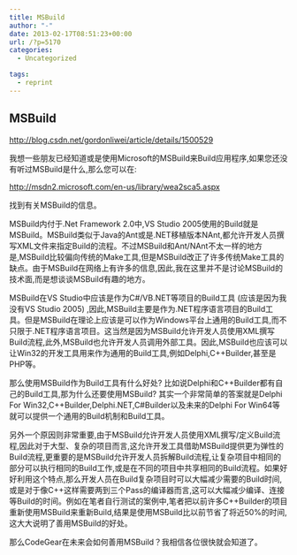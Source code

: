 ```yaml
---
title: MSBuild
author: "-"
date: 2013-02-17T08:51:23+00:00
url: /?p=5170
categories:
  - Uncategorized

tags:
  - reprint
---
```

## MSBuild

  http://blog.csdn.net/gordonliwei/article/details/1500529


我想一些朋友已经知道或是使用Microsoft的MSBuild来Build应用程序,如果您还没有听过MSBuild是什么,那么您可以在: 

<http://msdn2.microsoft.com/en-us/library/wea2sca5.aspx>

找到有关MSBuild的信息。

MSBuild内付于.Net Framework 2.0中,VS Studio 2005使用的Build就是MSBuild。MSBuild类似于Java的Ant或是.NET移植版本NAnt,都允许开发人员撰写XML文件来指定Build的流程。不过MSBuild和Ant/NAnt不太一样的地方是,MSBuild比较偏向传统的Make工具,但是MSBuild改正了许多传统Make工具的缺点。由于MSBuild在网络上有许多的信息,因此,我在这里并不是讨论MSBuild的技术面,而是想谈谈MSBuild有趣的地方。

MSBuild在VS Studio中应该是作为C#/VB.NET等项目的Build工具 (应该是因为我没有VS Studio 2005) ,因此,MSBuild主要是作为.NET程序语言项目的Build工具。但是MSBuild在理论上应该是可以作为Windows平台上通用的Build工具,而不只限于.NET程序语言项目。这当然是因为MSBuild允许开发人员使用XML撰写Build流程,此外,MSBuild也允许开发人员调用外部工具。因此,MSBuild也应该可以让Win32的开发工具用来作为通用的Build工具,例如Delphi,C++Builder,甚至是PHP等。

那么使用MSBuild作为Build工具有什么好处? 比如说Delphi和C++Builder都有自己的Build工具,那为什么还要使用MSBuild? 其实一个非常简单的答案就是Delphi For Win32,C++Builder,Delphi.NET,C#Builder以及未来的Delphi For Win64等就可以提供一个通用的Build机制和Build工具。

另外一个原因则非常重要,由于MSBuild允许开发人员使用XML撰写/定义Build流程,因此对于大型、复杂的项目而言,这允许开发工具借助MSBuild提供更为弹性的Build流程,更重要的是MSBuild允许开发人员拆解Build流程,让复杂项目中相同的部分可以执行相同的Build工作,或是在不同的项目中共享相同的Build流程。如果好好利用这个特点,那么开发人员在Build复杂项目时可以大幅减少需要的Build时间,或是对于像C++这样需要两到三个Pass的编译器而言,这可以大幅减少编译、连接等Build的时间。例如在笔者自行测试的案例中,笔者把以前许多C++Builder的项目重新使用MSBuild来重新Build,结果是使用MSBuild比以前节省了将近50%的时间,这大大说明了善用MSBuild的好处。

那么CodeGear在未来会如何善用MSBuild？我相信各位很快就会知道了。